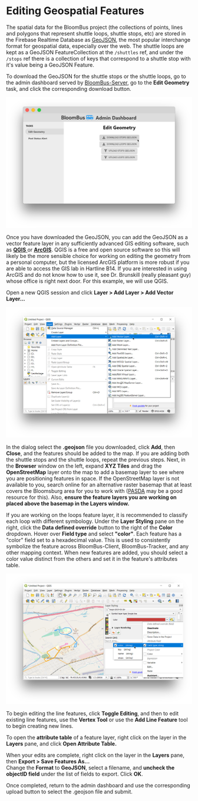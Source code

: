 # Editing Geospatial Features

The spatial data for the BloomBus project \(the collections of points, lines and polygons that represent shuttle loops, shuttle stops, etc\) are stored in the Firebase Realtime Database as [GeoJSON](https://geojson.org/), the most popular interchange format for geospatial data, especially over the web. The shuttle loops are kept as a GeoJSON FeatureCollection at the `/shuttles` ref, and under the `/stops` ref there is a collection of keys that correspond to a shuttle stop with it's value being a GeoJSON Feature.

To download the GeoJSON for the shuttle stops or the shuttle loops, go to the admin dashboard served by [BloomBus-Server](bloombus-server-1/architecture.md), go to the **Edit Geometry** task, and click the corresponding download button.

![](.gitbook/assets/edit-geometry-tut-1.png)

Once you have downloaded the GeoJSON, you can add the GeoJSON as a vector feature layer in any sufficiently advanced GIS editing software, such as [**QGIS** ](https://www.qgis.org/en/site/)or [**ArcGIS**](https://www.arcgis.com/index.html). QGIS is a free and open source software so this will likely be the more sensible choice for working on editing the geometry from a personal computer, but the licensed ArcGIS platform is more robust if you are able to access the GIS lab in Hartline B14. If you are interested in using ArcGIS and do not know how to use it, see Dr. Brunskill \(really pleasant guy\) whose office is right next door. For this example, we will use QGIS.

Open a new QGIS session and click **Layer &gt; Add Layer &gt; Add Vector Layer...**

![](.gitbook/assets/edit-geometry-tut-2.png)

In the dialog select the **.geojson** file you downloaded, click **Add**, then **Close**, and the features should be added to the map. If you are adding both the shuttle stops and the shuttle loops, repeat the previous steps. Next, in the **Browser** window on the left, expand **XYZ Tiles** and drag the **OpenStreetMap** layer onto the map to add a basemap layer to see where you are positioning features in space. If the OpenStreetMap layer is not available to you, search online for an alternative raster basemap that at least covers the Bloomsburg area for you to work with \([PASDA](https://www.pasda.psu.edu/uci/SearchResults.aspx?Shortcut=aerial) may be a good resource for this\). Also, **ensure the feature layers you are working on placed above the basemap in the Layers window.**

If you are working on the loops feature layer, it is recommended to classify each loop with different symbology. Under the **Layer Styling** pane on the right, click the **Data defined override** button to the right of the **Color** dropdown. Hover over **Field type** and select **"color"**. Each feature has a "color" field set to a hexadecimal value. This is used to consistently symbolize the feature across BloomBus-Client, BloomBus-Tracker, and any other mapping context. When new features are added, you should select a color value distinct from the others and set it in the feature's attributes table.

![](.gitbook/assets/edit-geometry-tut-3.png)

To begin editing the line features, click **Toggle Editing**, and then to edit existing line features, use the **Vertex Tool** or use the **Add Line Feature** tool to begin creating new lines.

To open the **attribute table** of a feature layer, right click on the layer in the **Layers** pane, and click **Open Attribute Table.**

When your edits are complete, right click on the layer in the **Layers** pane, then **Export &gt; Save Features As...**  
Change the **Format** to **GeoJSON**, select a filename, and **uncheck the objectID field** under the list of fields to export. Click **OK**.

Once completed, return to the admin dashboard and use the corresponding upload button to select the .geojson file and submit.

